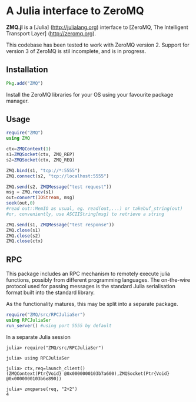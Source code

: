 # A Julia interface to ZeroMQ

**ZMQ.jl** is a [Julia] (http://julialang.org) interface to [ZeroMQ, The Intelligent Transport Layer] (http://zeromq.org). 

This codebase has been tested to work with ZeroMQ version 2. 
Support for version 3 of ZeroMQ is stil incomplete, and is in progress.

## Installation
```julia
Pkg.add("ZMQ")
```

Install the ZeroMQ libraries for your OS using your favourite package manager. 

## Usage

```julia
require("ZMQ")
using ZMQ

ctx=ZMQContext(1)
s1=ZMQSocket(ctx, ZMQ_REP)
s2=ZMQSocket(ctx, ZMQ_REQ)

ZMQ.bind(s1, "tcp://*:5555")
ZMQ.connect(s2, "tcp://localhost:5555")

ZMQ.send(s2, ZMQMessage("test request"))
msg = ZMQ.recv(s1)
out=convert(IOStream, msg)
seek(out,0)
#read out::MemIO as usual, eg. read(out,...) or takebuf_string(out)
#or, conveniently, use ASCIIString[msg] to retrieve a string

ZMQ.send(s1, ZMQMessage("test response"))
ZMQ.close(s1)
ZMQ.close(s2)
ZMQ.close(ctx)

```

## RPC

This package includes an RPC mechanism to remotely execute julia functions, possibly from different programming languages. The on-the-wire protocol used for passing messages is the standard Julia serialisation format built into the standard library. 

As the functionality matures, this may be split into a separate package. 

```julia
require("ZMQ/src/RPCJuliaSer")
using RPCJuliaSer
run_server() #using port 5555 by default
```

In a separate Julia session
```jlcon
julia> require("ZMQ/src/RPCJuliaSer")

julia> using RPCJuliaSer

julia> ctx,req=launch_client()
(ZMQContext(Ptr{Void} @0x0000000103b7a600),ZMQSocket(Ptr{Void} @0x0000000103b6e890))

julia> zmqparse(req, "2+2")
4
```
